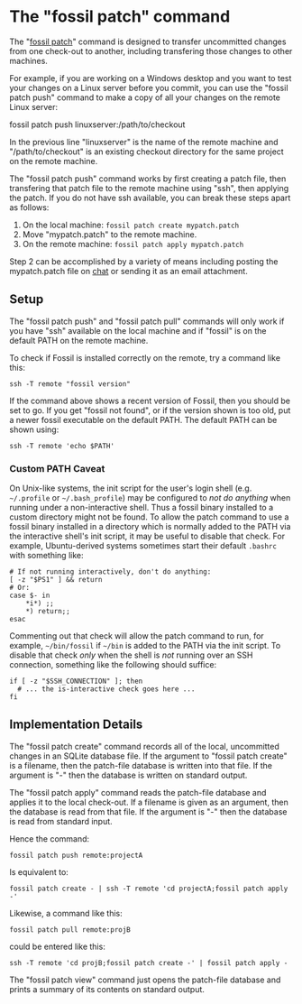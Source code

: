 # The "fossil patch" command

The "[fossil patch](/help?cmd=patch)" command is designed to transfer
uncommitted changes from one check-out to another, including transfering
those changes to other machines.

For example, if you are working on a Windows desktop and you want to
test your changes on a Linux server before you commit, you can use the
"fossil patch push" command to make a copy of all your changes on the
remote Linux server:

   fossil patch push linuxserver:/path/to/checkout

In the previous line "linuxserver" is the name of the remote machine and
"/path/to/checkout" is an existing checkout directory for the same project
on the remote machine.

The "fossil patch push" command works by first creating a patch file,
then transfering that patch file to the remote machine using "ssh", then
applying the patch.  If you do not have ssh available, you can break these
steps apart as follows:

  1.  On the local machine: `fossil patch create mypatch.patch`
  2.  Move "mypatch.patch" to the remote machine.
  3.  On the remote machine: `fossil patch apply mypatch.patch`

Step 2 can be accomplished by a variety of means including
posting the mypatch.patch file on [chat](./chat.md) or sending
it as an email attachment.

## Setup

The "fossil patch push" and "fossil patch pull" commands will only work if you have
"ssh" available on the local machine and if "fossil" is on the default
PATH on the remote machine.

To check if Fossil is installed correctly on the remote, try a command
like this:

    ssh -T remote "fossil version"

If the command above shows a recent version of Fossil, then you should be
set to go.  If you get "fossil not found", or if the version shown is too
old, put a newer fossil executable on the default PATH.  The default PATH
can be shown using:

    ssh -T remote 'echo $PATH'

### Custom PATH Caveat

On Unix-like systems, the init script for the user's login shell
(e.g. `~/.profile` or `~/.bash_profile`) may be configured to *not do
anything* when running under a non-interactive shell. Thus a fossil
binary installed to a custom directory might not be found. To allow
the patch command to use a fossil binary installed in a directory
which is normally added to the PATH via the interactive shell's init
script, it may be useful to disable that check. For example,
Ubuntu-derived systems sometimes start their default `.bashrc` with
something like:

```
# If not running interactively, don't do anything:
[ -z "$PS1" ] && return
# Or:
case $- in
    *i*) ;;
    *) return;;
esac
```

Commenting out that check will allow the patch command to run, for
example, `~/bin/fossil` if `~/bin` is added to the PATH via the init
script. To disable that check *only* when the shell is *not* running
over an SSH connection, something like the following should suffice:

```
if [ -z "$SSH_CONNECTION" ]; then
  # ... the is-interactive check goes here ...
fi
```


## Implementation Details

The "fossil patch create" command records all of the local, uncommitted
changes in an SQLite database file.  If the argument to "fossil patch create"
is a filename, then the patch-file database is written into that file.
If the argument is "-" then the database is written on standard output.

The "fossil patch apply" command reads the patch-file database 
and applies it to the local check-out.  If a filename is given as an
argument, then the database is read from that file.  If the argument is "-"
then the database is read from standard input.

Hence the command:

    fossil patch push remote:projectA

Is equivalent to:

    fossil patch create - | ssh -T remote 'cd projectA;fossil patch apply -'

Likewise, a command like this:

    fossil patch pull remote:projB

could be entered like this:

    ssh -T remote 'cd projB;fossil patch create -' | fossil patch apply -

The "fossil patch view" command just opens the patch-file database and prints
a summary of its contents on standard output.
